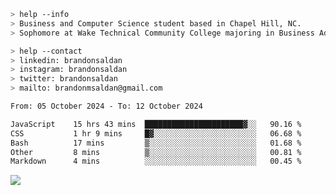 ````bash
> help --info
> Business and Computer Science student based in Chapel Hill, NC.
> Sophomore at Wake Technical Community College majoring in Business Administration.
````

````bash
> help --contact
> linkedin: brandonsaldan
> instagram: brandonsaldan
> twitter: brandonsaldan
> mailto: brandonmsaldan@gmail.com
````

<!--START_SECTION:waka-->

```txt
From: 05 October 2024 - To: 12 October 2024

JavaScript    15 hrs 43 mins  ██████████████████████▓░░   90.16 %
CSS           1 hr 9 mins     █▓░░░░░░░░░░░░░░░░░░░░░░░   06.68 %
Bash          17 mins         ▒░░░░░░░░░░░░░░░░░░░░░░░░   01.68 %
Other         8 mins          ▒░░░░░░░░░░░░░░░░░░░░░░░░   00.81 %
Markdown      4 mins          ░░░░░░░░░░░░░░░░░░░░░░░░░   00.45 %
```

<!--END_SECTION:waka-->

![](https://komarev.com/ghpvc/?username=brandonsaldan&color=6A8AFF)
